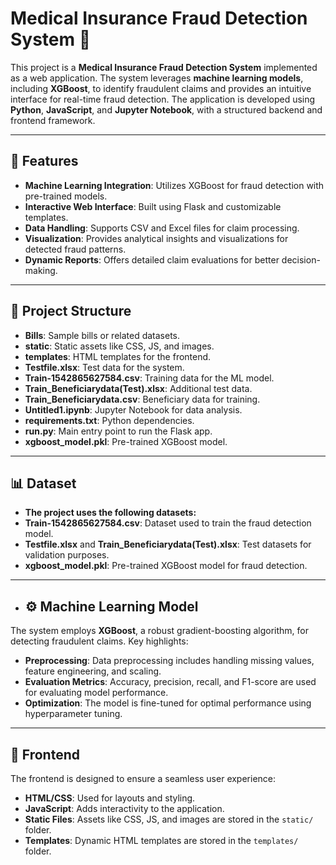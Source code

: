 # Medical Insurance Fraud Detection System 🌟

This project is a **Medical Insurance Fraud Detection System** implemented as a web application. The system leverages **machine learning models**, including **XGBoost**, to identify fraudulent claims and provides an intuitive interface for real-time fraud detection. The application is developed using **Python**, **JavaScript**, and **Jupyter Notebook**, with a structured backend and frontend framework.

---

## 🚀 **Features**
- **Machine Learning Integration**: Utilizes XGBoost for fraud detection with pre-trained models.
- **Interactive Web Interface**: Built using Flask and customizable templates.
- **Data Handling**: Supports CSV and Excel files for claim processing.
- **Visualization**: Provides analytical insights and visualizations for detected fraud patterns.
- **Dynamic Reports**: Offers detailed claim evaluations for better decision-making.

---

## 📂 **Project Structure**
- **Bills**: Sample bills or related datasets.
- **static**: Static assets like CSS, JS, and images.
- **templates**: HTML templates for the frontend.
- **Testfile.xlsx**: Test data for the system.
- **Train-1542865627584.csv**: Training data for the ML model.
- **Train_Beneficiarydata(Test).xlsx**: Additional test data.
- **Train_Beneficiarydata.csv**: Beneficiary data for training.
- **Untitled1.ipynb**: Jupyter Notebook for data analysis.
- **requirements.txt**: Python dependencies.
- **run.py**: Main entry point to run the Flask app.
- **xgboost_model.pkl**: Pre-trained XGBoost model.

---

## 📊 **Dataset**

- **The project uses the following datasets:**
- **Train-1542865627584.csv**: Dataset used to train the fraud detection model.
- **Testfile.xlsx** and **Train_Beneficiarydata(Test).xlsx**: Test datasets for validation purposes.
- **xgboost_model.pkl**: Pre-trained XGBoost model for fraud detection.

---

- ## ⚙️ Machine Learning Model
The system employs **XGBoost**, a robust gradient-boosting algorithm, for detecting fraudulent claims. Key highlights:

- **Preprocessing**: Data preprocessing includes handling missing values, feature engineering, and scaling.
- **Evaluation Metrics**: Accuracy, precision, recall, and F1-score are used for evaluating model performance.
- **Optimization**: The model is fine-tuned for optimal performance using hyperparameter tuning.

---

## 🎨 Frontend
The frontend is designed to ensure a seamless user experience:

- **HTML/CSS**: Used for layouts and styling.
- **JavaScript**: Adds interactivity to the application.
- **Static Files**: Assets like CSS, JS, and images are stored in the `static/` folder.
- **Templates**: Dynamic HTML templates are stored in the `templates/` folder.


